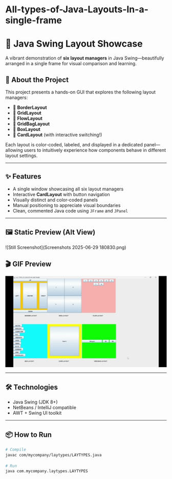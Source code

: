 # All-types-of-Java-Layouts-In-a-single-frame
# 🎨 Java Swing Layout Showcase

A vibrant demonstration of **six layout managers** in Java Swing—beautifully arranged in a single frame for visual comparison and learning.

## 🚀 About the Project

This project presents a hands-on GUI that explores the following layout managers:

- 📐 **BorderLayout**
- 🧩 **GridLayout**
- 🌊 **FlowLayout**
- 🧱 **GridBagLayout**
- 🎁 **BoxLayout**
- 🎴 **CardLayout** (with interactive switching!)

Each layout is color-coded, labeled, and displayed in a dedicated panel—allowing users to intuitively experience how components behave in different layout settings.

---

## ✨ Features

- A single window showcasing all six layout managers
- Interactive **CardLayout** with button navigation
- Visually distinct and color-coded panels
- Manual positioning to appreciate visual boundaries
- Clean, commented Java code using `JFrame` and `JPanel`

---
## 🖼️ Static Preview (Alt View)
![Still Screenshot](Screenshots 2025-06-29 180830.png)

## 🎬 GIF Preview
<p align="center">
  <img src="layout_demo.gif" width="700"/>
</p>


---

## 🛠️ Technologies

- Java Swing (JDK 8+)
- NetBeans / IntelliJ compatible
- AWT + Swing UI toolkit

---

## 📦 How to Run

```bash
# Compile
javac com/mycompany/laytypes/LAYTYPES.java

# Run
java com.mycompany.laytypes.LAYTYPES
